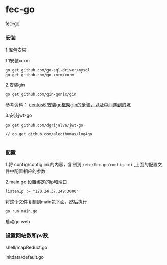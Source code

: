 # fec-go
fec-go


### 安装

1.库包安装

1.1安装xorm

```
go get github.com/go-sql-driver/mysql
go get github.com/go-xorm/xorm
```

2.安装gin

```
go get github.com/gin-gonic/gin
```

参考资料： [centos6 安装go框架gin的步骤，以及中间遇到的坑](http://www.fancyecommerce.com/2017/12/28/centos6-%e5%ae%89%e8%a3%85go%e6%a1%86%e6%9e%b6gin%e7%9a%84%e6%ad%a5%e9%aa%a4%ef%bc%8c%e4%bb%a5%e5%8f%8a%e4%b8%ad%e9%97%b4%e9%81%87%e5%88%b0%e7%9a%84%e5%9d%91/)

3.安装jwt-go

```
go get github.com/dgrijalva/jwt-go
```

```
// go get github.com/alecthomas/log4go


```

### 配置



1.将 config/config.ini 的内容，复制到 `/etc/fec-go/config.ini`
,上面的配置文件中配置相应的参数


2.main.go 设置绑定的ip和端口

```
listenIp := "120.24.37.249:3000"
```

将这个文件复制到main包下面，然后执行

```
go run main.go
```

启动go web



### 设置网站数和pv数

shell/mapReduct.go

initdata/default.go




















